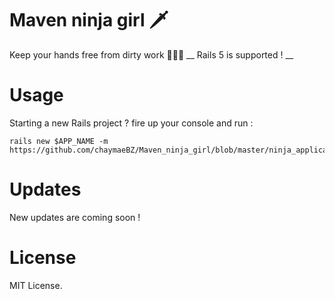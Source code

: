 # Maven ninja girl 🗡
Keep your hands free from dirty work 👩‍💻💃
__ Rails 5 is supported ! __
# Usage
Starting a new Rails project ?
fire up your console and run :
```
rails new $APP_NAME -m https://github.com/chaymaeBZ/Maven_ninja_girl/blob/master/ninja_application.rb
```
# Updates
New updates are coming soon !
# License
MIT License.

